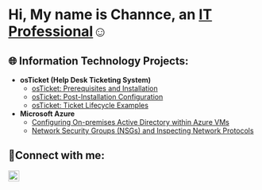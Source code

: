 <h1>Hi, My name is Channce, an <a href="https://linkedin.com/in/channce">IT Professional</a>☺</h1>

<h2>🌐 Information Technology Projects:</h2>

- <b>osTicket (Help Desk Ticketing System)</b>
  - [osTicket: Prerequisites and Installation](https://github.com/ChannceD/osTicket-Lab-Setup-)
  - [osTicket: Post-Installation Configuration](https://github.com/ChannceD/post-install-config)
  - [osTicket: Ticket Lifecycle Examples](https://github.com/ChannceD/ticket-lifecycle)
- <b>Microsoft Azure</b>
  - [Configuring On-premises Active Directory within Azure VMs](https://github.com/jChannceD/configure-ad)
  - [Network Security Groups (NSGs) and Inspecting Network Protocols](https://github.com/ChannceD/azure-network-protocols)

<h2>🤝Connect with me:</h2>

[<img align="left" alt="channce | LinkedIn" width="22px" src="https://cdn.jsdelivr.net/npm/simple-icons@v3/icons/linkedin.svg" />][linkedin]

[linkedin]: https://linkedin.com/in/channce

